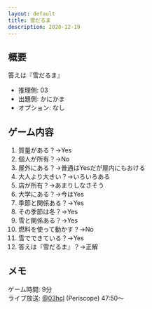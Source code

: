 ```yaml
---
layout: default
title: 雪だるま
description: 2020-12-19
---
```


## 概要

答えは『雪だるま』

- 推理側: 03
- 出題側: かにかま
- オプション: なし

## ゲーム内容

1. 質量がある？→Yes
2. 個人が所有？→No
3. 屋外にある？→普通はYesだが屋内にもおける
4. 大人より大きい？→いろいろある
5. 店が所有？→あまりしなさそう
6. 大学にある？→今はYes
7. 季節と関係ある？→Yes
8. その季節は冬？→Yes
9. 雪と関係ある？→Yes
10. 燃料を使って動かす？→No
11. 雪でできている？→Yes
12. 答えは『雪だるま』？→正解

## メモ

ゲーム時間: 9分  
ライブ放送: [@03hcl](https://www.periscope.tv/03hcl/1MYxNmQvwENJw?t=47m50s) (Periscope) 47:50～

